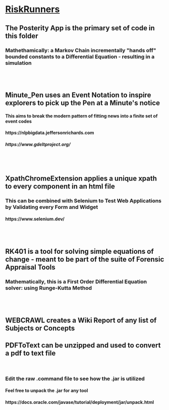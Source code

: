 # [RiskRunners](https://riskrunners.com)


<h2>The Posterity App is the primary set of code in this folder</h2>
<h3>Mathethamically: a Markov Chain incrementally "hands off" bounded constants to a Differential Equation - resulting in a simulation</h3>

<br>
<br>

<h2>Minute_Pen uses an Event Notation to inspire explorers to pick up the Pen at a Minute's notice</h2>
<h4>This aims to break the modern pattern of fitting news into a finite set of event codes</h4>
<h4>https://nlpbigdata.jeffersonrichards.com</h4>
<h5>https://www.gdeltproject.org/</h5>

<br>
<br>


<h2>XpathChromeExtension applies a unique xpath to every component in an html file</h2>
<h3>This can be combined with Selenium to Test Web Applications by Validating every Form and Widget</h3>
<h4>https://www.selenium.dev/</h4>
<br>
<br>

<h2>RK401 is a tool for solving simple equations of change - meant to be part of the suite of Forensic Appraisal Tools</h2>
<h3>Mathematically, this is a First Order Differential Equation solver: using Runge-Kutta Method</h3>
<br>
<br>


<h2>WEBCRAWL creates a Wiki Report of any list of Subjects or Concepts</h2>
<h2>PDFToText can be unzipped and used to convert a pdf to text file</h2>
<br>
<h3>Edit the raw .command file to see how the .jar is utilized</h3>
<h4>Feel free to unpack the .jar for any tool</h4>
<h4>https://docs.oracle.com/javase/tutorial/deployment/jar/unpack.html</h4>
<br>
<br>


